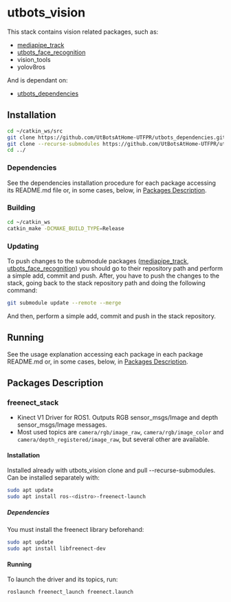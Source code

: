 # utbots_vision

This stack contains vision related packages, such as:

- [mediapipe_track](https://github.com/UtBotsAtHome-UTFPR/mediapipe_track)
- [utbots_face_recognition](https://github.com/UtBotsAtHome-UTFPR/utbots_face_recognition)
- vision_tools
- yolov8ros

And is dependant on:

- [utbots_dependencies](https://github.com/UtBotsAtHome-UTFPR/utbots_dependencies)

## Installation

```bash
cd ~/catkin_ws/src
git clone https://github.com/UtBotsAtHome-UTFPR/utbots_dependencies.git
git clone --recurse-submodules https://github.com/UtBotsAtHome-UTFPR/utbots_vision.git
cd ../
```

### Dependencies

See the dependencies installation procedure for each package accessing its README.md file or, in some cases, below, in [Packages Description](#packages-description).

### Building

```bash
cd ~/catkin_ws
catkin_make -DCMAKE_BUILD_TYPE=Release
```

### Updating

To push changes to the submodule packages ([mediapipe_track](https://github.com/UtBotsAtHome-UTFPR/mediapipe_track), [utbots_face_recognition](https://github.com/UtBotsAtHome-UTFPR/utbots_face_recognition)) you should go to their repository path and perform a simple add, commit and push. After, you have to push the changes to the stack, going back to the stack repository path and doing the following command:

```bash
git submodule update --remote --merge
```
And then, perform a simple add, commit and push in the stack repository.

## Running

See the usage explanation accessing each package in each package README.md or, in some cases, below, in [Packages Description](#packages-description).

## Packages Description

### freenect_stack
- Kinect V1 Driver for ROS1. Outputs RGB sensor_msgs/Image and depth sensor_msgs/Image messages.
- Most used topics are `camera/rgb/image_raw`, `camera/rgb/image_color` and `camera/depth_registered/image_raw`, but several other are available.

#### Installation

Installed already with utbots_vision clone and pull --recurse-submodules.
Can be installed separately with:

```bash
sudo apt update
sudo apt install ros-<distro>-freenect-launch
```

##### Dependencies

You must install the freenect library beforehand:

```bash
sudo apt update
sudo apt install libfreenect-dev
```

#### Running

To launch the driver and its topics, run:

```bash
roslaunch freenect_launch freenect.launch
```

